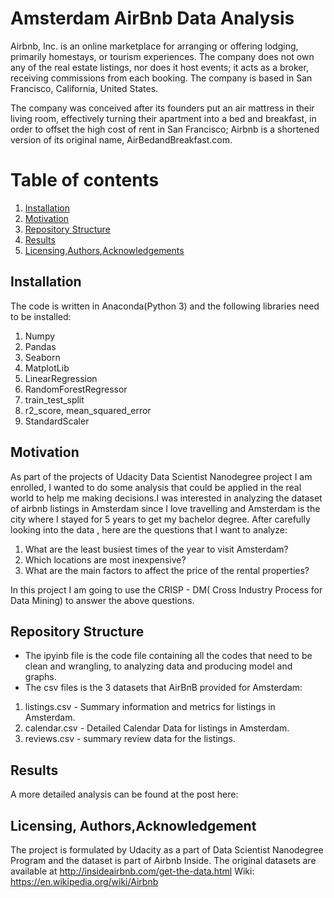 # Amsterdam AirBnb Data Analysis

Airbnb, Inc. is an online marketplace for arranging or offering lodging, primarily homestays, or tourism experiences. The company does not own any of the real estate listings, nor does it host events; it acts as a broker, receiving commissions from each booking. The company is based in San Francisco, California, United States.

The company was conceived after its founders put an air mattress in their living room, effectively turning their apartment into a bed and breakfast, in order to offset the high cost of rent in San Francisco; Airbnb is a shortened version of its original name, AirBedandBreakfast.com.

# Table of contents
1. [Installation](#Installation)
2. [Motivation](#Motivation)
3. [Repository Structure](#Structure)
4. [Results](#Results)
5. [Licensing,Authors,Acknowledgements](#Licensing)



## Installation <a name="Installation"></a>
The code is written in Anaconda(Python 3) and the following libraries need to be installed:
1. Numpy
2. Pandas
3. Seaborn
4. MatplotLib
5. LinearRegression
6. RandomForestRegressor
7. train_test_split 
8. r2_score, mean_squared_error
9. StandardScaler



## Motivation <a name="Motivation"></a>
As part of the projects of Udacity Data Scientist Nanodegree project I am enrolled, I wanted to do some analysis that could be applied in the real world to help me making decisions.I was interested in analyzing the dataset of airbnb listings in Amsterdam since I love travelling and Amsterdam is the city where I stayed for 5 years to get my bachelor degree. After carefully looking into the data , here are the questions that I want to analyze:
1. What are the least busiest times of the year to visit Amsterdam?
2. Which locations are most inexpensive?
3. What are the main factors to affect the price of the rental properties?

In this project I am  going to use the CRISP - DM( Cross Industry Process for Data Mining) to answer the above questions.



## Repository Structure <a name="Structure"></a>
- The ipyinb file is the code file containing all the codes that need to be clean and wrangling, to analyzing data and producing model and graphs.
- The csv files is the 3 datasets that AirBnB provided for Amsterdam: 
1. listings.csv - Summary information and metrics for listings in Amsterdam. 
2. calendar.csv - Detailed Calendar Data for listings in Amsterdam. 
3. reviews.csv - summary review data for the listings. 



## Results <a name="Results"></a>
A more detailed analysis can be found at the post here:



## Licensing, Authors,Acknowledgement <a name="Acknowledgement"></a>
The project is formulated by Udacity as a part of Data Scientist Nanodegree Program and the dataset is part of Airbnb Inside. 
The original datasets are available at http://insideairbnb.com/get-the-data.html
Wiki: https://en.wikipedia.org/wiki/Airbnb




